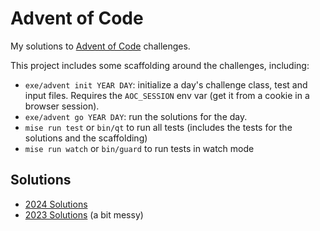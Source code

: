 # Advent of Code

My solutions to [Advent of Code](https://adventofcode.com/) challenges.

This project includes some scaffolding around the challenges, including:
- `exe/advent init YEAR DAY`: initialize a day's challenge class, test and input files. Requires the `AOC_SESSION` env var (get it from a cookie in a browser session).
- `exe/advent go YEAR DAY`: run the solutions for the day.
- `mise run test` or `bin/qt` to run all tests (includes the tests for the solutions and the scaffolding)
- `mise run watch` or `bin/guard` to run tests in watch mode

## Solutions

- [2024 Solutions](lib/advent/year2024)
- [2023 Solutions](lib/advent/year2023_archive) (a bit messy)

